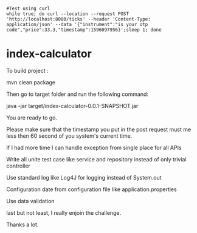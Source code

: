 <pre><code>
#Test using curl
while true; do curl --location --request POST 'http://localhost:8080/ticks' --header 'Content-Type: application/json' --data '{"instrument":"is your otp code","price":33.3,"timestamp":1596097956}';sleep 1; done
</code></pre>
# index-calculator
To build project :

mvn clean package

Then go to target folder and run the following command:

java -jar target/index-calculator-0.0.1-SNAPSHOT.jar

You are ready to go.

Please make sure that the timestamp you put in the post request must me less then 60 second of you system's current time.

If I had more time I can handle exception from single place for all APIs

Write all unite test case like service and repository instead of only trivial controller 

Use standard log like Log4J for logging instead of System.out

Configuration date from configuration file like application.properties

Use data validation

last but not least, I really enjoin the challenge.

Thanks a lot. 
